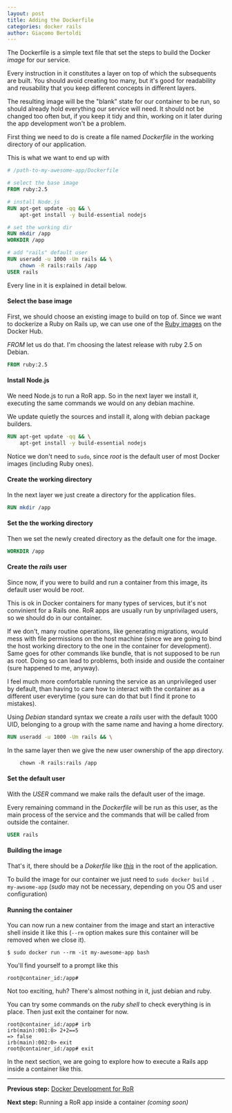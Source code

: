 ```yaml
---
layout: post
title: Adding the Dockerfile
categories: docker rails
author: Giacomo Bertoldi
---
```


The Dockerfile is a simple text file that set the steps to build the Docker _image_ for our service.

Every instruction in it constitutes a layer on top of which the subsequents are built.
You should avoid creating too many, but it's good for readability and reusability that you keep different concepts in different layers.

The resulting image will be the "blank" state for our container to be run, so should already hold everything our service will need. It should not be changed too often but, if you keep it tidy and thin, working on it later during the app development won't be a problem.

First thing we need to do is create a file named _Dockerfile_ in the working directory of our application.

This is what we want to end up with
```Dockerfile
# /path-to-my-awesome-app/Dockerfile

# select the base image
FROM ruby:2.5

# install Node.js
RUN apt-get update -qq && \
    apt-get install -y build-essential nodejs

# set the working dir
RUN mkdir /app
WORKDIR /app

# add "rails" default user
RUN useradd -u 1000 -Um rails && \
    chown -R rails:rails /app
USER rails
```

Every line in it is explained in detail below.


#### Select the base image

First, we should choose an existing image to build on top of.
Since we want to dockerize a Ruby on Rails up, we can use one of the [Ruby images](ciao) on the Docker Hub.

_FROM_ let us do that.
I'm choosing the latest release with ruby 2.5 on Debian.
```Dockerfile
FROM ruby:2.5
```


#### Install Node.js

We need Node.js to run a RoR app.
So in the next layer we install it, executing the same commands we would on any debian machine.

We update quietly the sources and install it, along with debian package builders.
```Dockerfile
RUN apt-get update -qq && \
    apt-get install -y build-essential nodejs
```

Notice we don't need to ```sudo```, since _root_ is the default user of most Docker images (including Ruby ones).


#### Create the working directory

In the next layer we just create a directory for the application files.
```Dockerfile
RUN mkdir /app
```


#### Set the the working directory

Then we set the newly created directory as the default one for the image.
```Dockerfile
WORKDIR /app
```


#### Create the _rails_ user

Since now, if you were to build and run a container from this image, its default user would be _root_.

This is ok in Docker containers for many types of services, but it's not convinient for a Rails one.
RoR apps are usually run by unprivilaged users, so we should do in our container.

If we don't, many routine operations, like generating migrations, would mess with file permissions on the host machine
(since we are going to bind the host working directory to the one in the container for development).
Same goes for other commands like bundle, that is not supposed to be run as root. Doing so can lead to problems, both inside and ouside the container (sure happened to me, anyway).

I feel much more comfortable running the service as an unprivileged user by default, than having to care how to interact with the container as a different user everytime
(you sure can do that but I find it prone to mistakes).

Using _Debian_ standard syntax we create a _rails_  user with the default 1000 UID, belonging to a group with the same name and having a home directory. 
```Dockerfile
RUN useradd -u 1000 -Um rails && \
```
In the same layer then we give the new user ownership of the app directory.
```Dockerfile
    chown -R rails:rails /app
```

#### Set the default user

With the _USER_ command we make rails the default user of the image.

Every remaining command in the _Dockerfile_ will be run as this user,
as the main process of the service and the commands that will be called from outside the container.
```Dockerfile
USER rails
```

#### Building the image

That's it, there should be a _Dokerfile_ like [_this_](https://github.com/rubynetti/ror-docker-templates/blob/master/basic/Dockerfile) in the root of the application.

To build the image for our container we just need to ```sudo docker build . my-awsome-app```
(_sudo_ may not be necessary, depending on you OS and user configuration)


#### Running the container

You can now run a new container from the image and start an interactive shell inside it like this
(```--rm``` option makes sure this container will be removed when we close it).
```
$ sudo docker run --rm -it my-awesome-app bash
```
You'll find yourself to a prompt like this
```
root@container_id:/app#
```

Not too exciting, huh?
There's almost nothing in it, just debian and ruby.

You can try some commands on the _ruby shell_ to check everything is in place.
Then just exit the container for now.
```
root@container_id:/app# irb
irb(main):001:0> 2+2==5
=> false
irb(main):002:0> exit
root@container_id:/app# exit
```

In the next section, we are going to explore how to execute a Rails app inside a container like this.


<hr/>

**Previous step:**
[Docker Development for RoR](/_posts/2018-04-13-docker-rails-development.md)

**Next step:**
Running a RoR app inside a container _(coming soon)_
